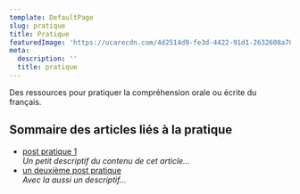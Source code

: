 ```yaml
---
template: DefaultPage
slug: pratique
title: Pratique
featuredImage: 'https://ucarecdn.com/4d2514d9-fe3d-4422-91d1-2632608a707a/'
meta:
  description: ''
  title: pratique
---
```

Des ressources pour pratiquer la compréhension orale ou écrite du français.

## Sommaire des articles liés à la pratique

* [post pratique 1](https://francaisavecdan.netlify.app/posts/post-pratique-1/)\
  _Un petit descriptif du contenu de cet article..._
* [un deuxième post pratique](https://francaisavecdan.netlify.app/posts/post-pratique-number-two/)\
  _Avec la aussi un descriptif..._
